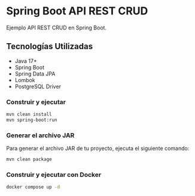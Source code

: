 # Spring Boot API REST CRUD

Ejemplo API REST CRUD en Spring Boot.

## Tecnologías Utilizadas
- Java 17+
- Spring Boot
- Spring Data JPA
- Lombok
- PostgreSQL Driver

### Construir y ejecutar
```sh
mvn clean install
mvn spring-boot:run
```

### Generar el archivo JAR
Para generar el archivo JAR de tu proyecto, ejecuta el siguiente comando:

```sh
mvn clean package
```

### Construir y ejecutar con Docker
```sh
docker compose up -d
```